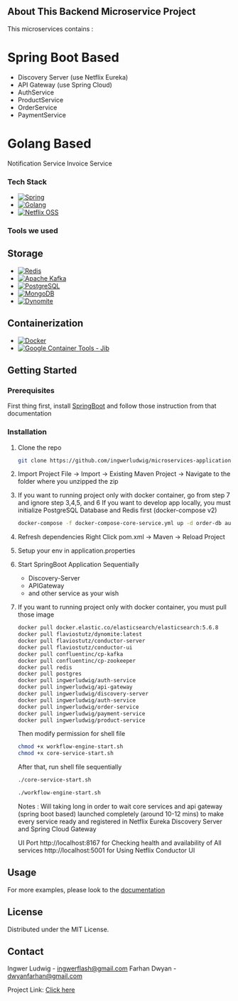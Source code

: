 ## About This Backend Microservice Project

This microservices contains :
# Spring Boot Based
- Discovery Server (use Netflix Eureka) <br>
- API Gateway (use Spring Cloud)<br>
- AuthService<br>
- ProductService<br>
- OrderService <br>
- PaymentService<br>

# Golang Based
Notification Service
Invoice Service

### Tech Stack
* [![Spring][Spring.com]][Spring-url]
* [![Golang][Golang.com]][Golang-url]
* [![Netflix OSS][Netflix.com]][Netflix-url]

### Tools we used

## Storage
* [![Redis][Redis.com]][Redis-url]
* [![Apache Kafka][Apachekafka.com]][Apachekafka-url]
* [![PostgreSQL][Postgre.com]][Postgre-url]
* [![MongoDB][Mongo.com]][Mongo-url]
* [![Dynomite][Dynomite.com]][Dynomite-url]

## Containerization
* [![Docker][Docker.com]][Docker-url]
* [![Google Container Tools - Jib][Googlejib.com]][Googlejib-url]


<!-- GETTING STARTED -->
## Getting Started

### Prerequisites

First thing first, install <a href="https://docs.spring.io/spring-boot/docs/1.0.2.RELEASE/reference/html/getting-started-installing-spring-boot.html">SpringBoot</a> and follow those instruction from that documentation

### Installation

1. Clone the repo
   ```sh
   git clone https://github.com/ingwerludwig/microservices-application.git
   ```
   
2. Import Project
   File -> Import -> Existing Maven Project -> Navigate to the folder where you unzipped the zip

3. If you want to running project only with docker container, go from step 7 and ignore step 3,4,5, and 6
   If you want to develop app locally, you must initialize PostgreSQL Database and Redis first (docker-compose v2)
   
   ```sh
   docker-compose -f docker-compose-core-service.yml up -d order-db auth-db redis
   ```

4. Refresh dependencies
   Right Click pom.xml -> Maven -> Reload Project
   
5. Setup your env in application.properties

6. Start SpringBoot Application Sequentially
   - Discovery-Server
   - APIGateway
   - and other service as your wish
     
7. If you want to running project only with docker container, you must pull those image
   ```sh
   docker pull docker.elastic.co/elasticsearch/elasticsearch:5.6.8
   docker pull flaviostutz/dynomite:latest
   docker pull flaviostutz/conductor-server
   docker pull flaviostutz/conductor-ui
   docker pull confluentinc/cp-kafka
   docker pull confluentinc/cp-zookeeper
   docker pull redis
   docker pull postgres
   docker pull ingwerludwig/auth-service
   docker pull ingwerludwig/api-gateway
   docker pull ingwerludwig/discovery-server
   docker pull ingwerludwig/auth-service
   docker pull ingwerludwig/order-service
   docker pull ingwerludwig/payment-service
   docker pull ingwerludwig/product-service
   ```

   Then modify permission for shell file
   ```sh
   chmod +x workflow-engine-start.sh
   chmod +x core-service-start.sh
   ```

   After that, run shell file sequentially
   ```sh
   ./core-service-start.sh
   ```
   ```sh
   ./workflow-engine-start.sh
   ```
   Notes : Will taking long in order to wait core services and api gateway (spring boot based) launched completely (around 10-12 mins)
   to make every service ready and registered in Netflix Eureka Discovery Server and Spring Cloud Gateway

   UI Port
   http://localhost:8167 for Checking health and availability of All services
   http://localhost:5001 for Using Netflix Conductor UI


<!-- USAGE EXAMPLES -->
## Usage

For more examples, please look to the <a href="">documentation</a>



<!-- LICENSE -->
## License

Distributed under the MIT License.



<!-- CONTACT -->
## Contact

Ingwer Ludwig - ingwerflash@gmail.com
Farhan Dwyan - dwyanfarhan@gmail.com

Project Link: <a href="https://github.com/ingwerludwig/microservices-application">Click here</a>


<!-- MARKDOWN LINKS & IMAGES -->
<!-- https://www.markdownguide.org/basic-syntax/#reference-style-links -->
[contributors-shield]: https://img.shields.io/github/contributors/othneildrew/Best-README-Template.svg?style=for-the-badge
[contributors-url]: https://github.com/othneildrew/Best-README-Template/graphs/contributors
[forks-shield]: https://img.shields.io/github/forks/othneildrew/Best-README-Template.svg?style=for-the-badge
[forks-url]: https://github.com/othneildrew/Best-README-Template/network/members
[stars-shield]: https://img.shields.io/github/stars/othneildrew/Best-README-Template.svg?style=for-the-badge
[stars-url]: https://github.com/othneildrew/Best-README-Template/stargazers
[issues-shield]: https://img.shields.io/github/issues/othneildrew/Best-README-Template.svg?style=for-the-badge
[issues-url]: https://github.com/othneildrew/Best-README-Template/issues
[license-shield]: https://img.shields.io/github/license/othneildrew/Best-README-Template.svg?style=for-the-badge
[linkedin-shield]: https://img.shields.io/badge/-LinkedIn-black.svg?style=for-the-badge&logo=linkedin&colorB=555
[linkedin-url]: https://linkedin.com/in/ingwerludwig

[Postgre.com]: https://img.shields.io/badge/postgres-%23316192.svg?style=for-the-badge&logo=postgresql&logoColor=white
[Postgre-url]: https://www.postgresql.org/
[Spring.com]: https://img.shields.io/badge/Spring-6DB33F?style=for-the-badge&logo=spring&logoColor=white
[Spring-url]: https://spring.io/
[Golang.com]: https://img.shields.io/badge/Go-00ADD8?style=for-the-badge&logo=go&logoColor=white
[Golang-url]: https://go.dev
[Docker.com]: https://img.shields.io/badge/docker-%230db7ed.svg?style=for-the-badge&logo=docker&logoColor=white
[Docker-url]: https://www.docker.com
[Apachekafka.com]: https://img.shields.io/badge/Apache%20Kafka-000?style=for-the-badge&logo=apachekafka
[Apachekafka-url]: https://kafka.apache.org
[Redis.com]: https://img.shields.io/badge/redis-%23DD0031.svg?style=for-the-badge&logo=redis&logoColor=white
[Redis-url]: https://redis.io
[Netflix.com]: https://img.shields.io/badge/Netflix-E50914?style=for-the-badge&logo=netflix&logoColor=white
[Netflix-url]: https://netflix.github.io
[Dynomite.com]: https://img.shields.io/badge/Amazon%20DynamoDB-4053D6?style=for-the-badge&logo=Amazon%20DynamoDB&logoColor=white
[Dynomite-url]: http://www.dynomitedb.com
[Googlejib.com]: https://img.shields.io/badge/google-4285F4?style=for-the-badge&logo=google&logoColor=white
[Googlejib-url]: https://github.com/GoogleContainerTools/jib
[Mongo.com]: https://img.shields.io/badge/MongoDB-%234ea94b.svg?style=for-the-badge&logo=mongodb&logoColor=white
[Mongo-url]: https://www.mongodb.com
